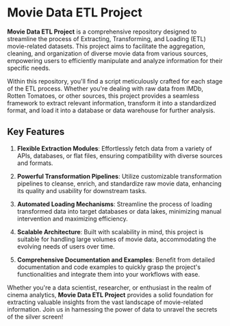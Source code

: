 # Movie Data ETL Project

**Movie Data ETL Project** is a comprehensive repository designed to streamline the process of Extracting, Transforming, and Loading (ETL) movie-related datasets. This project aims to facilitate the aggregation, cleaning, and organization of diverse movie data from various sources, empowering users to efficiently manipulate and analyze information for their specific needs.

Within this repository, you'll find a script meticulously crafted for each stage of the ETL process. Whether you're dealing with raw data from IMDb, Rotten Tomatoes, or other sources, this project provides a seamless framework to extract relevant information, transform it into a standardized format, and load it into a database or data warehouse for further analysis.

## Key Features

1. **Flexible Extraction Modules**: Effortlessly fetch data from a variety of APIs, databases, or flat files, ensuring compatibility with diverse sources and formats.

2. **Powerful Transformation Pipelines**: Utilize customizable transformation pipelines to cleanse, enrich, and standardize raw movie data, enhancing its quality and usability for downstream tasks.

3. **Automated Loading Mechanisms**: Streamline the process of loading transformed data into target databases or data lakes, minimizing manual intervention and maximizing efficiency.

4. **Scalable Architecture**: Built with scalability in mind, this project is suitable for handling large volumes of movie data, accommodating the evolving needs of users over time.

5. **Comprehensive Documentation and Examples**: Benefit from detailed documentation and code examples to quickly grasp the project's functionalities and integrate them into your workflows with ease.

Whether you're a data scientist, researcher, or enthusiast in the realm of cinema analytics, **Movie Data ETL Project** provides a solid foundation for extracting valuable insights from the vast landscape of movie-related information. Join us in harnessing the power of data to unravel the secrets of the silver screen!

